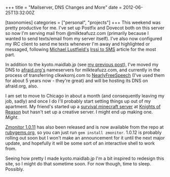 +++
title = "Mailserver, DNS Changes and More"
date = 2012-06-25T13:32:00Z

[taxonomies]
categories = ["personal", "projects"]
+++
This weekend was pretty productive for me. I've set up Postfix and Dovecot 
both on this server so now I'm serving mail from @milkteafuzz.com (primarily 
because I wanted to send texts/email from my server itself). I've also now 
configured my IRC client to send me texts whenever I'm away and highlighted 
or messaged, following [Michael Lustfield's][] [Irssi to SMS][] article for 
the most part.

In addition to the kyoto.maidlab.jp (see [my previous post][]), I've moved 
my DNS to [afraid.org's][] nameservers for milkteafuzz.com, and currently 
in the process of transferring clkwkornj.com to [NearlyFreeSpeech][] (I've 
used them for about 5 years now - they're great) and will be hosting its 
DNS on afraid.org, also.

I am set to move to Chicago in about a month (and consequently leaving my job, 
sadly) and once I do I'll probably start setting things up out of my apartment. 
My friend's started up a [survival minecraft server][] at [Knights of Reason][] 
but hasn't set up a creative server. I might end up making one. *Might.*

[Zmonitor 1.0.11][] has also been released and is now available from the repo 
at [rubygems.org][], so you can just run `gem install zmonitor`. 1.0.12 is 
probably rolling out soon but I won't make an announcement for it until the 
next major update, and hopefully it will be some sort of an interactive shell 
to work from.

Seeing how pretty I made kyoto.maidlab.jp I'm a bit inspired to redesign this 
site, so I might do that sometime soon. For now though, time to sleep. Possibly.

[Michael Lustfield's]: http://michael.lustfield.net
[Irssi to SMS]: http://michael.lustfield.net/content/irssi-sms
[my previous post]: ./logs/2012-06-25-kyoto.maidlab.jp.md
[afraid.org's]: http://freedns.afraid.org
[NearlyFreeSpeech]: http://nearlyfreespeech.net
[survival minecraft server]: http://forums.knightsofreason.net/viewtopic.php?f=140&t=7634
[Knights of Reason]: http://knightsofreason.net
[Zmonitor 1.0.11]: https://github.com/lae/zmonitor/tree/e588eb8d71406a05df49d2879e60b8a56edd3539
[rubygems.org]: http://rubygems.org

